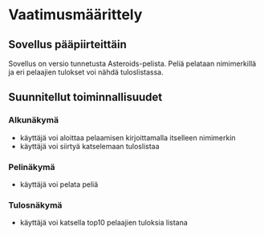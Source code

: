# Vaatimusmäärittely

## Sovellus pääpiirteittäin

Sovellus on versio tunnetusta Asteroids-pelista. Peliä pelataan nimimerkillä ja eri pelaajien tulokset voi nähdä tuloslistassa.

## Suunnitellut toiminnallisuudet

### Alkunäkymä
- käyttäjä voi aloittaa pelaamisen kirjoittamalla itselleen nimimerkin
- käyttäjä voi siirtyä katselemaan tuloslistaa

### Pelinäkymä
- käyttäjä voi pelata peliä

### Tulosnäkymä
- käyttäjä voi katsella top10 pelaajien tuloksia listana
